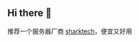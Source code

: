 ## Hi there 👋

<!--
**qiaoyupi/qiaoyupi** is a ✨ _special_ ✨ repository because its `README.md` (this file) appears on your GitHub profile.

Here are some ideas to get you started:

- 🔭 I’m currently working on ...
- 🌱 I’m currently learning ...
- 👯 I’m looking to collaborate on ...
- 🤔 I’m looking for help with ...
- 💬 Ask me about ...
- 📫 How to reach me: ...
- 😄 Pronouns: ...
- ⚡ Fun fact: ...
-->

推荐一个服务器厂商
[sharktech](https://portal.sharktech.net/aff.php?aff=1490)，便宜又好用
